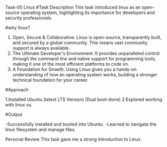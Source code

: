 Task-00
Linux
#Task Description
This task introduced linux as an open-source operating system, highlighting its importance for developers and security professionals.

#why linux?

 
1. Open, Secure & Collaborative: Linux is open-source, transparently built, and secured by a global community. This means vast community support is always available.
2. The Ultimate Developer's Environment: It provides unparalleled control through the command line and native support for programming tools, making it one of the most efficient platforms to code on. 
3. A Foundation for Growth: Using Linux gives you a hands-on understanding of how an operating system works, building a stronger technical foundation for your career.

#Approach

1.Installed Ubuntu.(latest LTS Version) (Dual boot-done)
2.Explored working with linux os.

#Output

-Successfully installed and booted into Ubuntu.
-Learned to navigate the linux filesystem and manage files.

Personal Review 
This task gave me a strong introduction to Linux.
